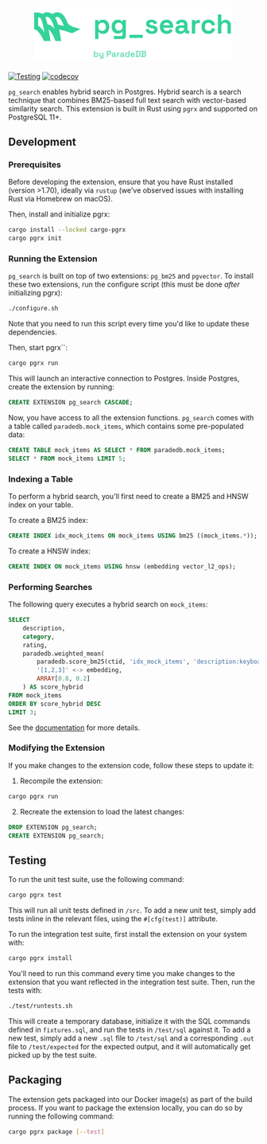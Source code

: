 <h1 align="center">
  <img src="../docs/logo/pg_search.svg" alt="pg_search" width="400px"></a>
<br>
</h1>

[![Testing](https://github.com/paradedb/paradedb/actions/workflows/test-pg_search.yml/badge.svg)](https://github.com/paradedb/paradedb/actions/workflows/test-pg_search.yml)
[![codecov](https://codecov.io/gh/getretake/paradedb/graph/badge.svg?token=PHV8CAMHNQ)](https://codecov.io/gh/getretake/paradedb)

`pg_search` enables hybrid search in Postgres. Hybrid search is a search technique that combines BM25-based full text search with vector-based similarity search. This extension is built in Rust using `pgrx` and supported on PostgreSQL 11+.

## Development

### Prerequisites

Before developing the extension, ensure that you have Rust installed
(version >1.70), ideally via `rustup` (we've observed issues with installing Rust
via Homebrew on macOS).

Then, install and initialize pgrx:

```bash
cargo install --locked cargo-pgrx
cargo pgrx init
```

### Running the Extension

`pg_search` is built on top of two extensions: `pg_bm25` and `pgvector`. To install these two
extensions, run the configure script (this must be done _after_ initializing pgrx):

```bash
./configure.sh
```

Note that you need to run this script every time you'd like to update these dependencies.

Then, start pgrx``:

```bash
cargo pgrx run
```

This will launch an interactive connection to Postgres. Inside Postgres, create
the extension by running:

```sql
CREATE EXTENSION pg_search CASCADE;
```

Now, you have access to all the extension functions. `pg_search` comes with a table
called `paradedb.mock_items`, which contains some pre-populated data:

```sql
CREATE TABLE mock_items AS SELECT * FROM paradedb.mock_items;
SELECT * FROM mock_items LIMIT 5;
```

### Indexing a Table

To perform a hybrid search, you'll first need to create a BM25 and HNSW index on your table.

To create a BM25 index:

```sql
CREATE INDEX idx_mock_items ON mock_items USING bm25 ((mock_items.*));
```

To create a HNSW index:

```sql
CREATE INDEX ON mock_items USING hnsw (embedding vector_l2_ops);
```

### Performing Searches

The following query executes a hybrid search on `mock_items`:

```sql
SELECT
    description,
    category,
    rating,
    paradedb.weighted_mean(
        paradedb.score_bm25(ctid, 'idx_mock_items', 'description:keyboard'),
        '[1,2,3]' <-> embedding,
        ARRAY[0.8, 0.2]
    ) AS score_hybrid
FROM mock_items
ORDER BY score_hybrid DESC
LIMIT 3;
```

See the [documentation](https://docs.paradedb.com/search/hybrid) for more details.

### Modifying the Extension

If you make changes to the extension code, follow these steps to update it:

1. Recompile the extension:

```bash
cargo pgrx run
```

2. Recreate the extension to load the latest changes:

```sql
DROP EXTENSION pg_search;
CREATE EXTENSION pg_search;
```

## Testing

To run the unit test suite, use the following command:

```bash
cargo pgrx test
```

This will run all unit tests defined in `/src`. To add a new unit test, simply add
tests inline in the relevant files, using the `#[cfg(test)]` attribute.

To run the integration test suite, first install the extension on your system with:

```bash
cargo pgrx install
```

You'll need to run this command every time you make changes to the extension that
you want reflected in the integration test suite. Then, run the tests with:

```bash
./test/runtests.sh
```

This will create a temporary database, initialize it with the SQL commands defined
in `fixtures.sql`, and run the tests in `/test/sql` against it. To add a new test,
simply add a new `.sql` file to `/test/sql` and a corresponding `.out` file to
`/test/expected` for the expected output, and it will automatically get picked up
by the test suite.

## Packaging

The extension gets packaged into our Docker image(s) as part of the build process.
If you want to package the extension locally, you can do so by running the
following command:

```bash
cargo pgrx package [--test]
```
